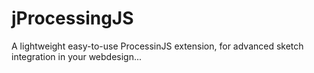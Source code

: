 jProcessingJS
=============

A lightweight easy-to-use ProcessinJS extension, for advanced sketch integration in your webdesign...

